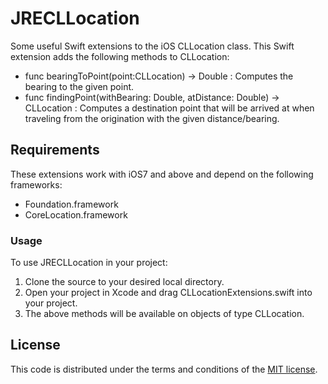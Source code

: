 # JRECLLocation
Some useful Swift extensions to the iOS CLLocation class. This Swift extension adds the following methods to CLLocation:

 * func bearingToPoint(point:CLLocation) -> Double : Computes the bearing to the given point. 
 * func findingPoint(withBearing: Double, atDistance: Double) -> CLLocation : Computes a destination point that will be arrived at when traveling from the origination with the given distance/bearing. 
 
 ## Requirements
These extensions work with iOS7 and above and depend on the following frameworks:

 * Foundation.framework
 * CoreLocation.framework
 
### Usage
To use JRECLLocation in your project:

1. Clone the source to your desired local directory.
2. Open your project in Xcode and drag CLLocationExtensions.swift into your project.
3. The above methods will be available on objects of type CLLocation. 

## License

This code is distributed under the terms and conditions of the [MIT license](LICENSE). 
  
